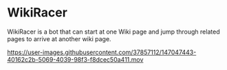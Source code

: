 # WikiRacer

WikiRacer is a bot that can start at one Wiki page and jump through related pages to arrive at another wiki page. 



https://user-images.githubusercontent.com/37857112/147047443-40162c2b-5069-4039-98f3-f8dcec50a411.mov

